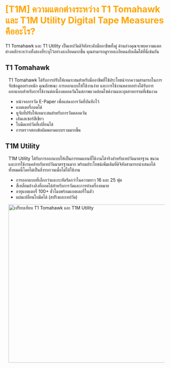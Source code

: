 # <span style="color: orange">[T1M] ความแตกต่างระหว่าง T1 Tomahawk และ T1M Utility Digital Tape Measures คืออะไร?</span>

T1 Tomahawk และ T1 Utility เป็นเทปวัดดิจิทัลระดับมืออาชีพทั้งคู่ ด้านล่างคุณจะพบความแตกต่างหลักระหว่างทั้งสองที่ระบุไว้อย่างละเอียดมากขึ้น คุณสามารถดูรายละเอียดฉบับเต็มได้ที่นี่เช่นกัน

## T1 Tomahawk

<div style="margin-left: 10px;">

T1 Tomahawk ได้รับการปรับให้เหมาะสมสำหรับมืออาชีพที่ใช้ประโยชน์จากความสามารถในการจับข้อมูลอย่างหนัก คุณลักษณะ การออกแบบให้ใช้งานง่าย และการใช้งานหลายอย่างได้รับการออกแบบสำหรับการใช้งานต่อเนื่องตลอดวันในสภาพแวดล้อมไซต์งานและอุตสาหกรรมที่เข้มงวด

- หน้าจอการวัด E-Paper เพื่อแสดงการวัดที่บันทึกไว้
- แบตเตอรี่ถอดได้
- หูจับที่ปรับให้เหมาะสมสำหรับการวัดตลอดวัน
- เส้นเลเซอร์สีเขียว
- ใบมีดเทปวัดที่เปลี่ยนได้
- การตรวจสอบข้อผิดพลาดแบบรวมมากขึ้น

</div>

## T1M Utility

<div style="margin-left: 10px;">

T1M Utility ได้รับการออกแบบให้เป็นการทดแทนที่ใช้งานได้จริงสำหรับเทปวัดมาตรฐาน ขนาดและการใช้งานคล้ายกับเทปวัดมาตรฐานมาก พร้อมประโยชน์เพิ่มเติมที่ดิจิทัลสามารถนำเสนอได้ ทั้งหมดนี้โดยไม่เป็นสิ่งรบกวนเมื่อไม่ได้ใช้งาน

- การออกแบบที่เล็กกว่าและกะทัดรัดกว่าในความยาว 16 และ 25 ฟุต
- สี่เหลี่ยมอ้างอิงที่ถอดได้สำหรับการวัดและการทำเครื่องหมาย
- อายุแบตเตอรี่ 100+ ชั่วโมงพร้อมแบตเตอรี่ในตัว
- แผ่นเปลี่ยนใบมีดได้ (สปริงและเทปวัด)

<img src="https://support.reekon.tools/hc/article_attachments/30348672388628" alt="เปรียบเทียบ T1 Tomahawk และ T1M Utility" width="500">

</div>
